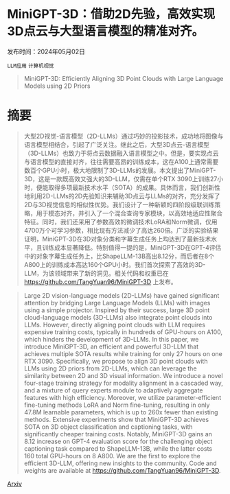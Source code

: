 # MiniGPT-3D：借助2D先验，高效实现3D点云与大型语言模型的精准对齐。

发布时间：2024年05月02日

`LLM应用` `计算机视觉`

> MiniGPT-3D: Efficiently Aligning 3D Point Clouds with Large Language Models using 2D Priors

# 摘要

> 大型2D视觉-语言模型（2D-LLMs）通过巧妙的投影技术，成功地将图像与语言模型相结合，引起了广泛关注。继此之后，大型3D点云-语言模型（3D-LLMs）也致力于将点云数据融入语言模型之中。但是，要实现点云与语言模型的直接对齐，往往需要高昂的训练成本，这在A100上通常需要数百个GPU小时，极大地限制了3D-LLMs的发展。本文提出了MiniGPT-3D，这是一款既高效又强大的3D-LLM，仅需在单个RTX 3090上训练27小时，便能取得多项最新技术水平（SOTA）的成果。具体而言，我们创新性地利用2D-LLMs的2D先验知识来辅助3D点云与LLMs的对齐，充分发挥了2D与3D视觉信息的相似性优势。我们设计了一种新颖的四阶段级联训练策略，用于模态对齐，并引入了一个混合查询专家模块，以高效地适应性聚合特征。同时，我们还采用了参数高效的微调技术LoRA和Norm微调，仅用4700万个可学习参数，相比现有方法减少了高达260倍。广泛的实验结果证明，MiniGPT-3D在3D对象分类和字幕生成任务上均达到了最新技术水平，且训练成本显著降低。特别值得一提的是，MiniGPT-3D在GPT-4评估中的对象字幕生成任务上，比ShapeLLM-13B高出8.12分，而后者在8个A800上的训练成本高达160个GPU小时。我们首次探索了高效的3D-LLM，为该领域带来了新的洞见。相关代码和权重已在 https://github.com/TangYuan96/MiniGPT-3D 上发布。

> Large 2D vision-language models (2D-LLMs) have gained significant attention by bridging Large Language Models (LLMs) with images using a simple projector. Inspired by their success, large 3D point cloud-language models (3D-LLMs) also integrate point clouds into LLMs. However, directly aligning point clouds with LLM requires expensive training costs, typically in hundreds of GPU-hours on A100, which hinders the development of 3D-LLMs. In this paper, we introduce MiniGPT-3D, an efficient and powerful 3D-LLM that achieves multiple SOTA results while training for only 27 hours on one RTX 3090. Specifically, we propose to align 3D point clouds with LLMs using 2D priors from 2D-LLMs, which can leverage the similarity between 2D and 3D visual information. We introduce a novel four-stage training strategy for modality alignment in a cascaded way, and a mixture of query experts module to adaptively aggregate features with high efficiency. Moreover, we utilize parameter-efficient fine-tuning methods LoRA and Norm fine-tuning, resulting in only 47.8M learnable parameters, which is up to 260x fewer than existing methods. Extensive experiments show that MiniGPT-3D achieves SOTA on 3D object classification and captioning tasks, with significantly cheaper training costs. Notably, MiniGPT-3D gains an 8.12 increase on GPT-4 evaluation score for the challenging object captioning task compared to ShapeLLM-13B, while the latter costs 160 total GPU-hours on 8 A800. We are the first to explore the efficient 3D-LLM, offering new insights to the community. Code and weights are available at https://github.com/TangYuan96/MiniGPT-3D.

[Arxiv](https://arxiv.org/abs/2405.01413)